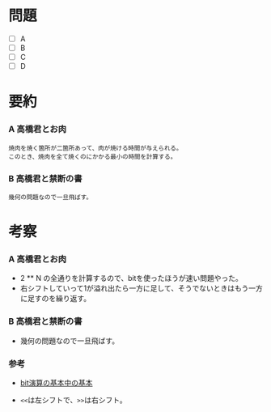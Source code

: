 # 問題
* [ ] A
* [ ] B
* [ ] C
* [ ] D

# 要約
### A 高橋君とお肉
```text
焼肉を焼く箇所が二箇所あって、肉が焼ける時間が与えられる。
このとき、焼肉を全て焼くのにかかる最小の時間を計算する。
```

### B 高橋君と禁断の書
```text
幾何の問題なので一旦飛ばす。
```

# 考察
### A 高橋君とお肉
- 2 ** N の全通りを計算するので、bitを使ったほうが速い問題やった。
- 右シフトしていって1が溢れ出たら一方に足して、そうでないときはもう一方に足すのを繰り返す。

### B 高橋君と禁断の書
- 幾何の問題なので一旦飛ばす。

### 参考
- [bit演算の基本中の基本](https://www.javadrive.jp/python/num/index4.html)

- `<<`は左シフトで、`>>`は右シフト。
